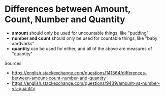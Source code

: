 # Differences between Amount, Count, Number and Quantity

- **amount** should only be used for uncountable things, like "pudding"
- **number and count** should only be used for countable things, like "baby aardvarks"
- **quantity** can be used for either, and all of the above are measures of "quantity"

Sources:
- https://english.stackexchange.com/questions/141564/differences-between-amount-count-number-and-quantity
- https://english.stackexchange.com/questions/9439/amount-vs-number-vs-quantity
